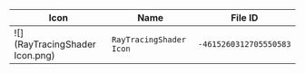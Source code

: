 | Icon | Name | File ID |
| ---  | ---  | ---     |
| ![](RayTracingShader Icon.png) | `RayTracingShader Icon` | `-4615260312705550583` |
